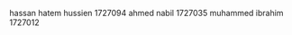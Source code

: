 hassan hatem hussien       1727094
ahmed nabil                1727035
muhammed ibrahim	   1727012			